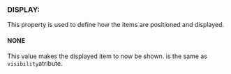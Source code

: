 ### DISPLAY: 

This property is used to define how the items are positioned and displayed. 




#### NONE

This value makes the displayed item to now be shown. 
is the same as `visibility`atribute. 